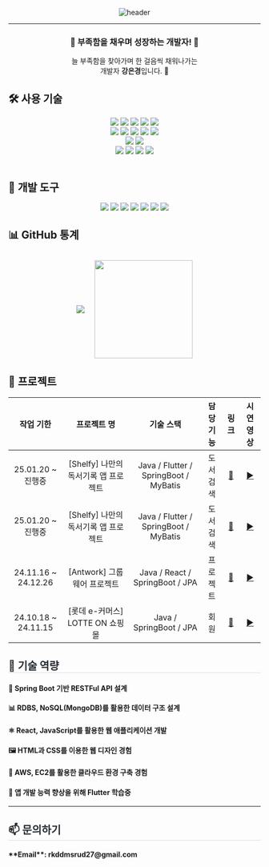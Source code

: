 <div align="center">

![header](https://capsule-render.vercel.app/api?type=waving&color=auto&height=200&section=header&text=%20EunKyeong's%20Profile%20&fontSize=70&fontAlign=50&fontColor=000000)

---

### 🚀 부족함을 채우며 성장하는 개발자! 🚀  
늘 부족함을 찾아가며 한 걸음씩 채워나가는 <br> 개발자 <strong>강은경</strong>입니다. 🌟

<div align="left">
  <h2>🛠 사용 기술</h2>
</div>
 <div style="text-align: left;">
    <div  align= "center"> <img src="https://img.shields.io/badge/Java-007396?style=flat&logo=Java&logoColor=white">
          <img src="https://img.shields.io/badge/Spring-6DB33F?style=flat&logo=Spring&logoColor=white">
          <img src="https://img.shields.io/badge/Spring Boot-6DB33F?style=flat&logo=Spring Boot&logoColor=white">
          <img src="https://img.shields.io/badge/MySQL-4479A1?style=flat&logo=MySQL&logoColor=white">
          <img src="https://img.shields.io/badge/MongoDB-47A248?style=flat&logo=MongoDB&logoColor=white">
          <br/><img src="https://img.shields.io/badge/HTML5-E34F26?style=flat&logo=HTML5&logoColor=white">
          <img src="https://img.shields.io/badge/CSS3-1572B6?style=flat&logo=CSS3&logoColor=white">
          <img src="https://img.shields.io/badge/Javascript-F7DF1E?style=flat&logo=Javascript&logoColor=white">
          <img src="https://img.shields.io/badge/React-61DAFB?style=flat&logo=React&logoColor=white">
          <img src="https://img.shields.io/badge/Tailwind CSS-06B6D4?style=flat&logo=Tailwind CSS&logoColor=white">
          <br/><img src="https://img.shields.io/badge/Flutter-02569B?style=flat&logo=Flutter&logoColor=white">
	  <img src="https://img.shields.io/badge/Dart-0175C2?style=flat&logo=Dart&logoColor=white">
           <br/> <img src="https://img.shields.io/badge/Amazon AWS-232F3E?style=flat&logo=Amazon AWS&logoColor=white">
          <img src="https://img.shields.io/badge/Docker-2496ED?style=flat&logo=Docker&logoColor=white">
          <img src="https://img.shields.io/badge/Git-F05032?style=flat&logo=Git&logoColor=white">
          <img src="https://img.shields.io/badge/Github-181717?style=flat&logo=Github&logoColor=white">
          <br/>
          </div>
    </div>
</br>
<div align="left">
<h2>🔧 개발 도구</h2>
</div>
<div align="center">
  <img src="https://img.shields.io/badge/Eclipse-2f276d?style=for-the-badge&logo=Eclipse&logoColor=white" />
  <img src="https://img.shields.io/badge/VSCode-177cda?style=for-the-badge&logo=Visual%20Studio%20Code&logoColor=white" />
  <img src="https://img.shields.io/badge/IntelliJ-111317?style=for-the-badge&logo=IntelliJ%20IDEA&logoColor=white" />
  <img src="https://img.shields.io/badge/Tomcat-F8DC75?style=for-the-badge&logo=Apache%20Tomcat&logoColor=black" />
  <img src="https://img.shields.io/badge/GitHub-181717?style=for-the-badge&logo=GitHub&logoColor=white" />
  <img src="https://img.shields.io/badge/Slack-4A154B?style=for-the-badge&logo=Slack&logoColor=white" />
  <img src="https://img.shields.io/badge/Android%20Studio-30bd88?style=for-the-badge&logo=android-studio&logoColor=white" />
</div>

<div align="left">
<h2>📊 GitHub 통계</h2>
</div>
<div align="center" style="margin: 30px 0;">
  <div style="display: flex; justify-content: center; gap: 20px; align-items: center; flex-wrap: wrap;">
    <img src="https://github-readme-stats.vercel.app/api?username=ekkang2&custom_title=강은경%27s%20Github%20Stats&bg_color=180,000000,&title_color=000000&text_color=000000" />
    <img src="https://github-readme-stats.vercel.app/api/top-langs/?username=ekkang2&layout=compact&bg_color=180,000000,&title_color=000000&text_color=000000" height="196" />
  </div>
</div>

<div align="left">
<h2>📅 프로젝트 </h2>
</div>
<div align="center">
  
| **작업 기한** | **프로젝트 명** | **기술 스택** | **담당 기능** | **링크** | **시연 영상** |
|:---:|:---:|:---:|:---:|:---:|:---:|
| 25.01.20 ~ 진행중 | [Shelfy] 나만의 독서기록 앱 프로젝트 | Java / Flutter / SpringBoot / MyBatis | 도서 검색 | [🔗](https://github.com/ekkang2/shelfy_team_project) | [▶️](https://github.com/ekkang2/shelfy_team_project) |
| 25.01.20 ~ 진행중 | [Shelfy] 나만의 독서기록 앱 프로젝트 | Java / Flutter / SpringBoot / MyBatis | 도서 검색 | [🔗](https://github.com/ekkang2/backend_shelfy_team_project) | [▶️](https://github.com/ekkang2/backend_shelfy_team_project) |
| 24.11.16 ~ 24.12.26 | [Antwork] 그룹웨어 프로젝트 | Java / React / SpringBoot / JPA | 프로젝트 | [🔗](https://github.com/ekkang2/Antwork) | [▶️](https://www.youtube.com/watch?v=BTOL7Ycmewo) |
| 24.10.18 ~ 24.11.15 | [롯데 e-커머스] LOTTE ON 쇼핑몰 | Java / SpringBoot / JPA | 회원 | [🔗](https://github.com/ekkang2/TeamProject-LotteOn4) | [▶️](https://www.youtube.com/watch?v=bdmHMJxx5KU) |


</div>

<div align="left">
<h2 style="border-bottom: 1px solid #d8dee4; color: #282d33;"> 🎯 기술 역량 </h2> 
</div>
<h4 align="left">🌱 Spring Boot 기반 RESTFul API 설계</h4>
<h4 align="left">📊 RDBS, NoSQL(MongoDB)를 활용한 데이터 구조 설계</h4>
<h4 align="left">⚛️ React, JavaScript를 활용한 웹 애플리케이션 개발</h4>
<h4 align="left">🖼 HTML과 CSS를 이용한 웹 디자인 경험 </h4>
<h4 align="left">🚀 AWS, EC2를 활용한 클라우드 환경 구축 경험</h4>
<h4 align="left">📱 앱 개발 능력 향상을 위해 Flutter 학습중  </h4>

---
<div align="left">
<h2 style="border-bottom: 1px solid #d8dee4; color: #282d33;"> 📫 문의하기 </h2> 
</div>
<h4 align="left">**Email**: rkddmsrud27@gmail.com</h4>


</div>
